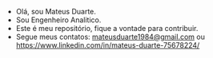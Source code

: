 - Olá, sou Mateus Duarte.
- Sou Engenheiro Analitico.
- Este é meu repositório, fique a vontade para contribuir.
- Segue meus contatos: mateusduarte1984@gmail.com ou https://www.linkedin.com/in/mateus-duarte-75678224/
  
  

<!---
mateusduarte-max/mateusduarte-max is a ✨ special ✨ repository because its `README.md` (this file) appears on your GitHub profile.
You can click the Preview link to take a look at your changes.
--->
